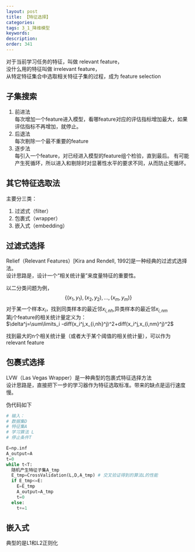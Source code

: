 ```yaml
---
layout: post
title: 【特征选择】
categories:
tags: 3_1_降维模型
keywords:
description:
order: 341
---
```

对于当前学习任务的特征，叫做 relevant feature，  
没什么用的特征叫做 irrelevant feature，  
从特定特征集合中选取相关特征子集的过程，成为 feature selection


## 子集搜索
1. 前进法  
每次增加一个feature进入模型，看哪feature对应的评估指标增加最大，如果评估指标不再增加，就停止。
2. 后退法  
每次剔除一个最不重要的feature
3. 逐步法  
每引入一个feature，对已经进入模型的feature组个检验，直到最后。
有可能产生死循环，所以进入和剔除时对显著性水平的要求不同，从而防止死循环。

## 其它特征选取法
主要分三类：
1. 过滤式（filter）
2. 包裹式（wrapper）
3. 嵌入式（embedding）


## 过滤式选择
Relief（Relevant Features）[Kira and Rendell, 1992]是一种经典的过滤式选择法。  
设计思路是，设计一个“相关统计量”来度量特征的重要性。  

以二分类问题为例，$$\{(x_1,y_1),(x_2,y_2),...,(x_m,y_m)\}$$对于某一个样本$x_i$，找到同类样本的最近邻$x_{i,nh}$,异类样本的最近邻$x_{i,nm}$  
第j个feature的相关统计量定义为：  
$\delta^j=\sum\limits_i -diff(x_i^j,x_{i,nh}^j)^2+diff(x_i^j,x_{i,nm}^j)^2$  

找到最大的n个相关统计量（或者大于某个阈值的相关统计量），可以作为 relevant feature

## 包裹式选择

LVW（Las Vegas Wrapper）是一种典型的包裹式特征选择方法  
设计思路是，直接把下一步的学习器作为特征选取标准。带来的缺点是运行速度慢。  

伪代码如下
```py
# 输入：
# 数据集D
# 特征集A
# 学习算法 L
# 停止条件T

E=np.inf
A_output=A
t=0
while t<T:
  随机产生特征子集A_tmp
  E_tmp=CrossValidation(L,D,A_tmp) # 交叉验证得到的算法L的性能
  if E_tmp<=E:
    E=E_tmp
    A_output=A_tmp
    t=0
  else:
    t+=1
```

## 嵌入式
典型的是L1和L2正则化
